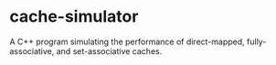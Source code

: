# cache-simulator
 A C++ program simulating the performance of direct-mapped, fully-associative, and set-associative caches.

